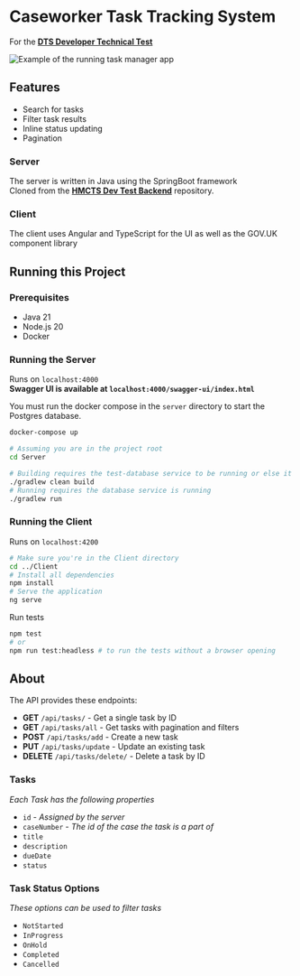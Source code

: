 # Caseworker Task Tracking System

For the [**DTS Developer Technical Test**](https://github.com/hmcts/dts-developer-challenge)


![Example of the running task manager app](https://github.com/user-attachments/assets/0d68ba42-dec3-46f0-9723-6e17c1eeb1b5)

## Features

* Search for tasks
* Filter task results
* Inline status updating
* Pagination


### Server

The server is written in Java using the SpringBoot framework \
Cloned from the [**HMCTS Dev Test Backend**](https://github.com/hmcts/hmcts-dev-test-backend/tree/master) repository.

### Client

The client uses Angular and TypeScript for the UI as well as the GOV.UK component library


## Running this Project

### Prerequisites

- Java 21
- Node.js 20
- Docker

### Running the Server

Runs on `localhost:4000` \
**Swagger UI is available at `localhost:4000/swagger-ui/index.html`**

You must run the docker compose in the `server` directory to start the Postgres database.

```bash
docker-compose up
```

```bash
# Assuming you are in the project root
cd Server

# Building requires the test-database service to be running or else it will fail
./gradlew clean build 
# Running requires the database service is running
./gradlew run
```

### Running the Client

Runs on `localhost:4200`

```bash
# Make sure you're in the Client directory
cd ../Client
# Install all dependencies
npm install
# Serve the application
ng serve
```

Run tests
```bash
npm test
# or
npm run test:headless # to run the tests without a browser opening
```

## About

The API provides these endpoints:

- **GET** `/api/tasks/` - Get a single task by ID
- **GET** `/api/tasks/all` - Get tasks with pagination and filters
- **POST** `/api/tasks/add` - Create a new task
- **PUT** `/api/tasks/update` - Update an existing task
- **DELETE** `/api/tasks/delete/` - Delete a task by ID

### Tasks

*Each Task has the following properties*

- `id` - *Assigned by the server*
- `caseNumber` - *The id of the case the task is a part of*
- `title`
- `description`
- `dueDate`
- `status`

### Task Status Options

*These options can be used to filter tasks*

- `NotStarted`
- `InProgress`
- `OnHold`
- `Completed`
- `Cancelled`
